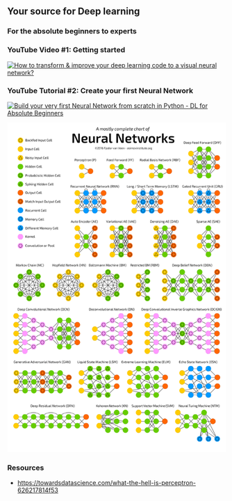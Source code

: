 ## Your source for Deep learning ## 
### For the absolute beginners to experts ###


### YouTube Video #1: Getting started ###
[![How to transform & improve your deep learning code to a visual neural network?](https://img.youtube.com/vi/VewDN_riENw/0.jpg)](https://www.youtube.com/watch?v=VewDN_riENw)



### YouTube Tutorial #2: Create your first Neural Network ###
[![Build your very first Neural Network from scratch in Python -  DL for Absolute Beginners](https://img.youtube.com/vi/lnkqiJ1wOfI/0.jpg)](https://youtu.be/lnkqiJ1wOfI)


![Neural Networks](https://github.com/prodramp/python-projects/blob/main/deeplearning/neural-networks.png?raw=true)


### Resources ###
- https://towardsdatascience.com/what-the-hell-is-perceptron-626217814f53
